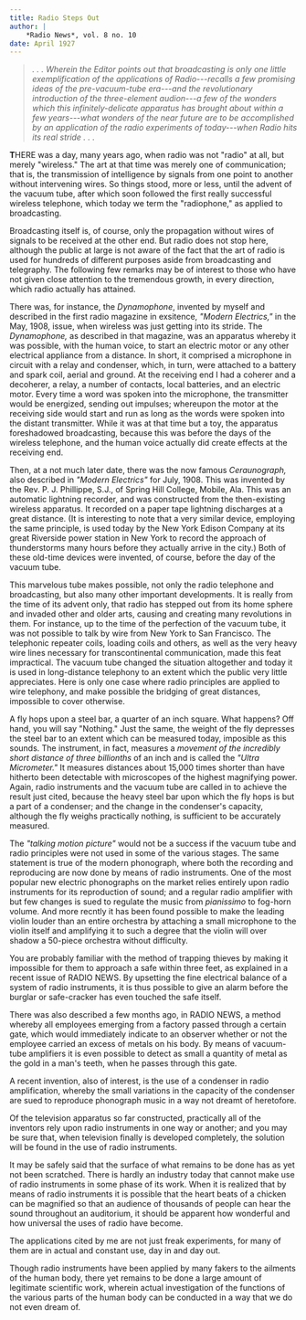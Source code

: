 ```yaml
---
title: Radio Steps Out
author: |
    *Radio News*, vol. 8 no. 10
date: April 1927
---
```


> *. . . Wherein the Editor points out that broadcasting is only one little exemplification of the applications of Radio---recalls a few promising ideas of the pre-vacuum-tube era---and the revolutionary introduction of the three-element audion---a few of the wonders which this infinitely-delicate apparatus has brought about within a few years---what wonders of the near future are to be accomplished by an application of the radio experiments of today---when Radio hits its real stride . . .*

**T**HERE was a day, many years ago, when radio was not "radio" at all, but merely "wireless."  The art at that time was merely one of communication; that is, the transmission of intelligence by signals from one point to another without intervening wires.  So things stood, more or less, until the advent of the vacuum tube, after which soon followed the first really successful wireless telephone, which today we term the "radiophone," as applied to broadcasting.

Broadcasting itself is, of course, only the propagation without wires of signals to be received at the other end.  But radio does not stop here, although the public at large is not aware of the fact that the art of radio is used for hundreds of different purposes aside from broadcasting and telegraphy.  The following few remarks may be of interest to those who have not given close attention to the tremendous growth, in every direction, which radio actually has attained.

There was, for instance, the *Dynamophone*, invented by myself and described in the first radio magazine in exsitence, *"Modern Electrics,"* in the May, 1908, issue, when wireless was just getting into its stride.  The *Dynamophone,* as described in that magazine, was an apparatus whereby it was possible, with the human voice, to start an electric motor or any other electrical appliance from a distance.  In short, it comprised a microphone in circuit with a relay and condenser, which, in turn, were attached to a battery and spark coil, aerial and ground.  At the receiving end I had a coherer and a decoherer, a relay, a number of contacts, local batteries, and an electric motor.  Every time a word was spoken into the microphone, the transmitter would be energized, sending out impulses; whereupon the motor at the receiving side would start and run as long as the words were spoken into the distant transmitter.  While it was at that time but a toy, the apparatus foreshadowed broadcasting, because this was before the days of the wireless telephone, and the human voice actually did create effects at the receiving end.

Then, at a not much later date, there was the now famous *Ceraunograph,* also described in *"Modern Electrics"* for July, 1908.  This was invented by the Rev. P. J. Phillippe, S.J., of Spring Hill College, Mobile, Ala.  This was an automatic lightning recorder, and was constructed from the then-existing wireless apparatus.  It recorded on a paper tape lightning discharges at a great distance.  (It is interesting to note that a very similar device, employing the same principle, is used today by the New York Edison Company at its great Riverside power station in New York to record the approach of thunderstorms many hours before they actually arrive in the city.)  Both of these old-time devices were invented, of course, before the day of the vacuum tube.

This marvelous tube makes possible, not only the radio telephone and broadcasting, but also many other important developments.  It is really from the time of its advent only, that radio has stepped out from its home sphere and invaded other and older arts, causing and creating many revolutions in them.  For instance, up to the time of the perfection of the vacuum tube, it was not possible to talk by wire from New York to San Francisco.  The telephonic repeater coils, loading coils and others, as well as the very heavy wire lines necessary for transcontinental communication, made this feat impractical.  The vacuum tube changed the situation altogether and today it is used in long-distance telephony to an extent which the public very little appreciates.  Here is only one case where radio principles are applied to wire telephony, and make possible the bridging of great distances, impossible to cover otherwise.

A fly hops upon a steel bar, a quarter of an inch square.  What happens?  Off hand, you will say "Nothing."  Just the same, the weight of the fly depresses the steel bar to an extent which can be measured today, imposible as this sounds.  The instrument, in fact, measures a *movement of the incredibly short distance of three billionths* of an inch and is called the *"Ultra Micrometer."*  It measures distances about 15,000 times shorter than have hitherto been detectable with microscopes of the highest magnifying power.  Again, radio instruments and the vacuum tube are called in to achieve the result just cited, because the heavy steel bar upon which the fly hops is but a part of a condenser; and the change in the condenser's capacity, although the fly weighs practically nothing, is sufficient to be accurately measured.

The *"talking motion picture"* would not be a success if the vacuum tube and radio principles were not used in some of the various stages.  The same statement is true of the modern phonograph, where both the recording and reproducing are now done by means of radio instruments.  One of the most popular new electric phonographs on the market relies entirely upon radio instruments for its reproduction of sound; and a regular radio amplifier with but few changes is sued to regulate the music from *pianissimo* to fog-horn volume.  And more recntly it has been found possible to make the leading violin louder than an entire orchestra by attaching a small microphone to the violin itself and amplifying it to such a degree that the violin will over shadow a 50-piece orchestra without difficulty.

You are probably familiar with the method of trapping thieves by making it impossible for them to approach a safe within three feet, as explained in a recent issue of RADIO NEWS.  By upsetting the fine electrical balance of a system of radio instruments, it is thus possible to give an alarm before the burglar or safe-cracker has even touched the safe itself.

There was also described a few months ago, in RADIO NEWS, a method whereby all employees emerging from a factory passed through a certain gate, which would immediately indicate to an observer whether or not the employee carried an excess of metals on his body.  By means of vacuum-tube amplifiers it is even possible to detect as small a quantity of metal as the gold in a man's teeth, when he passes through this gate.

A recent invention, also of interest, is the use of a condenser in radio amplification, whereby the small variations in the capacity of the condenser are sued to reproduce phonograph music in a way not dreamt of heretofore.

Of the television apparatus so far constructed, practically all of the inventors rely upon radio instruments in one way or another; and you may be sure that, when television finally is developed completely, the solution will be found in the use of radio instruments.

It may be safely said that the surface of what remains to be done has as yet not been scratched.  There is hardly an industry today that cannot make use of radio instruments in some phase of its work.  When it is realized that by means of radio instruments it is possible that the heart beats of a chicken can be magnified so that an audience of thousands of people can hear the sound throughout an auditorium, it should be apparent how wonderful and how universal the uses of radio have become.

The applications cited by me are not just freak experiments, for many of them are in actual and constant use, day in and day out.

Though radio instruments have been applied by many fakers to the ailments of the human body, there yet remains to be done a large amount of legitimate scientific work, wherein actual investigation of the functions of the various parts of the human body can be conducted in a way that we do not even dream of.